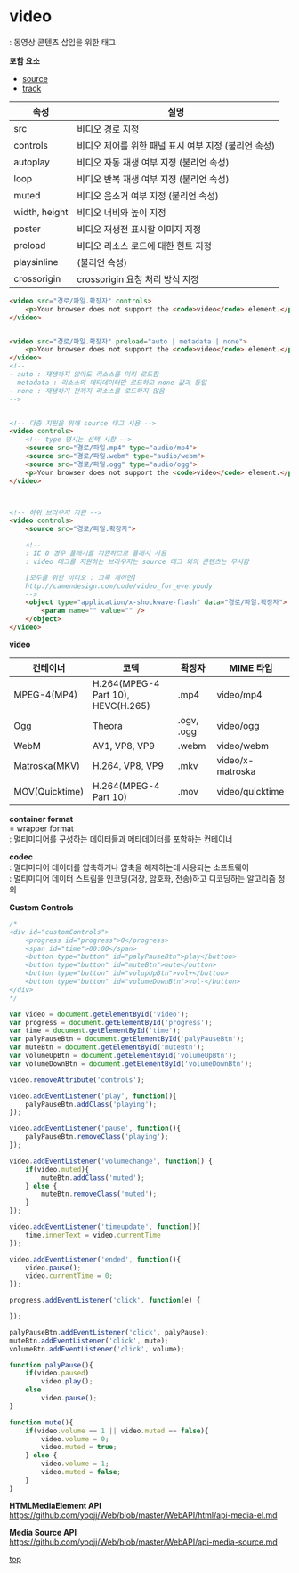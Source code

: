 # video
: 동영상 콘텐츠 삽입을 위한 태그           


**포함 요소**
- [source](./source.md)
- [track](./track.md)


속성 | 설명
---|---
src      | 비디오 경로 지정  
controls | 비디오 제어를 위한 패널 표시 여부 지정 (불리언 속성)
autoplay | 비디오 자동 재생 여부 지정 (불리언 속성)
loop     | 비디오 반복 재생 여부 지정 (불리언 속성)
muted    | 비디오 음소거 여부 지정 (불리언 속성)
width, height | 비디오 너비와 높이 지정
poster   | 비디오 재생전 표시할 이미지 지정  
preload  | 비디오 리소스 로드에 대한 힌트 지정
playsinline | (불리언 속성)
crossorigin | crossorigin 요청 처리 방식 지정


```html
<video src="경로/파일.확장자" controls>
    <p>Your browser does not support the <code>video</code> element.</p>
</video>


<video src="경로/파일.확장자" preload="auto | metadata | none">
    <p>Your browser does not support the <code>video</code> element.</p>
</video>
<!--
- auto : 재생하지 않아도 리소스를 미리 로드함
- metadata : 리소스의 메타데이터만 로드하고 none 값과 동일
- none : 재생하기 전까지 리소스를 로드하지 않음
-->


<!-- 다중 지원을 위해 source 태그 사용 -->
<video controls>
    <!-- type 명시는 선택 사항 -->
    <source src="경로/파일.mp4" type="audio/mp4">
    <source src="경로/파일.webm" type="audio/webm">
    <source src="경로/파일.ogg" type="audio/ogg">
    <p>Your browser does not support the <code>video</code> element.</p>
</video>



<!-- 하위 브라우저 지원 -->
<video controls>
    <source src="경로/파일.확장자">

    <!--
    : IE 8 경우 플래시를 지원하므로 플래시 사용
    : video 태그를 지원하는 브라우저는 source 태그 외의 콘텐츠는 무시함  

    [모두를 위한 비디오 : 크록 케이먼]     
    http://camendesign.com/code/video_for_everybody     
    -->
    <object type="application/x-shockwave-flash" data="경로/파일.확장자">
        <param name="" value="" />
    </object>
</video>
```


**video**  

컨테이너 | 코덱 | 확장자 | MIME 타입
---|---|---|---
MPEG-4(MP4) | H.264(MPEG-4 Part 10), HEVC(H.265) | .mp4 |video/mp4
Ogg | Theora | .ogv, .ogg | video/ogg
WebM | AV1, VP8, VP9 | .webm | video/webm
Matroska(MKV) | H.264, VP8, VP9 | .mkv | video/x-matroska
MOV(Quicktime) | H.264(MPEG-4 Part 10) | .mov | video/quicktime


**container format**   
= wrapper format    
: 멀티미디어를 구성하는 데이터들과 메타데이터를 포함하는 컨테이너     


**codec**   
: 멀티미디어 데이터를 압축하거나 압축을 해제하는데 사용되는 소프트웨어       
: 멀티미디어 데이터 스트림을 인코딩(저장, 암호화, 전송)하고 디코딩하는 알고리즘 정의   


**Custom Controls**
```js
/*
<div id="customControls">
    <progress id="progress">0</progress>
    <span id="time">00:00</span>
    <button type="button" id="palyPauseBtn">play</button>
    <button type="button" id="muteBtn">mute</button>
    <button type="button" id="volupUpBtn">vol+</button>
    <button type="button" id="volumeDownBtn">vol-</button>
</div>
*/

var video = document.getElementById('video');
var progress = document.getElementById('progress');
var time = document.getElementById('time');
var palyPauseBtn = document.getElementById('palyPauseBtn');
var muteBtn = document.getElementById('muteBtn');
var volumeUpBtn = document.getElementById('volumeUpBtn');
var volumeDownBtn = document.getElementById('volumeDownBtn');

video.removeAttribute('controls');

video.addEventListener('play', function(){
    palyPauseBtn.addClass('playing');
});

video.addEventListener('pause', function(){
    palyPauseBtn.removeClass('playing');
});

video.addEventListener('volumechange', function() {
    if(video.muted){
        muteBtn.addClass('muted');
    } else {
        muteBtn.removeClass('muted');
    }
});

video.addEventListener('timeupdate', function(){
    time.innerText = video.currentTime
});

video.addEventListener('ended', function(){
    video.pause();
    video.currentTime = 0;
});

progress.addEventListener('click', function(e) {

});

palyPauseBtn.addEventListener('click', palyPause);
muteBtn.addEventListener('click', mute);
volumeBtn.addEventListener('click', volume);

function palyPause(){
    if(video.paused)
        video.play();
    else
        video.pause();
}

function mute(){
    if(video.volume == 1 || video.muted == false){
        video.volume = 0;
        video.muted = true;
    } else {
        video.volume = 1;
        video.muted = false;
    }
}
```


**HTMLMediaElement API**   
https://github.com/yoojj/Web/blob/master/WebAPI/html/api-media-el.md


**Media Source API**    
https://github.com/yoojj/Web/blob/master/WebAPI/api-media-source.md



[top](#)
